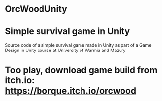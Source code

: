 # OrcWoodUnity
# Simple survival game in Unity

Source code of a simple survival game made in Unity as part of a Game Design in Unity course at University of Warmia and Mazury
# Too play, download game build from itch.io: https://borque.itch.io/orcwood
